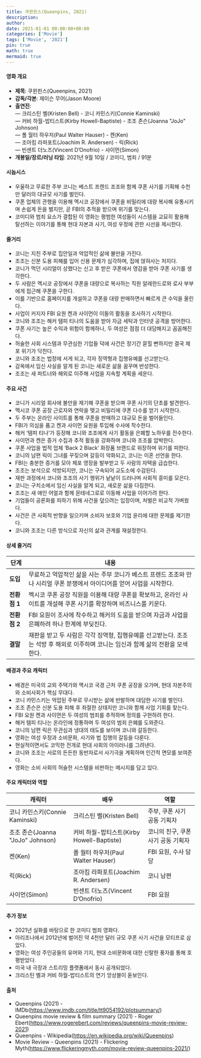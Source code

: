 ```yaml
---
title: 쿠윈핀스(Queenpins, 2021)
description: 
author: 
date: 2021-01-01 00:00:00+00:00
categories: ['Movie']
tags: ['Movie', '2021']
pin: true
math: true
mermaid: true
---
```

#### 영화 개요

- **제목**: 쿠윈핀스(Queenpins, 2021)  
- **감독/각본**: 제이슨 무어(Jason Moore)  
- **출연진**:  
  — 크리스틴 벨(Kristen Bell) - 코니 카민스키(Connie Kaminski)  
  — 커비 하월-밥티스트(Kirby Howell-Baptiste) - 조조 존슨(Joanna "JoJo" Johnson)  
  — 폴 월터 하우저(Paul Walter Hauser) - 켄(Ken)  
  — 조아킴 라파포트(Joachim R. Andersen) - 릭(Rick)  
  — 빈센트 더노즈(Vincent D’Onofrio) - 사이먼(Simon)  
- **개봉일/장르/러닝 타임**: 2021년 9월 10일 / 코미디, 범죄 / 91분  

#### 시놉시스

- 우울하고 무료한 주부 코니는 베스트 프렌드 조조와 함께 쿠폰 사기를 기획해 수천만 달러의 대규모 사기를 벌인다.  
- 쿠폰 업체의 관행을 이용해 멕시코 공장에서 쿠폰을 비밀리에 대량 복사해 유통시키며 손쉽게 돈을 벌지만, 곧 FBI의 추적을 받으며 위기를 맞는다.  
- 코미디와 범죄 요소가 결합된 이 영화는 평범한 여성들이 시스템을 교묘히 활용해 탈선하는 이야기를 통해 현대 자본과 사기, 여성 우정에 관한 시선을 제시한다.  

#### 줄거리

- 코니는 지친 주부로 집안일과 억압적인 삶에 불만을 가진다.  
- 조조는 신분 도용 피해를 입어 신용 문제가 심각하며, 집에 얹혀사는 처지다.  
- 코니가 먹던 시리얼이 상했다는 신고 후 받은 쿠폰에서 영감을 받아 쿠폰 사기를 생각한다.  
- 두 사람은 멕시코 공장에서 쿠폰을 대량으로 복사하는 직원 알레한드로와 로사 부부에게 접근해 쿠폰을 구한다.  
- 이를 기반으로 홈페이지를 개설하고 쿠폰을 대량 판매하면서 빠르게 큰 수익을 올린다.  
- 사업이 커지자 FBI 요원 켄과 사이먼이 이들의 활동을 조사하기 시작한다.  
- 코니와 조조는 해커 템피 티나의 도움을 받아 자금 세탁과 인터넷 공격을 방어한다.  
- 쿠폰 사기는 높은 수익과 위험이 함께하나, 두 여성은 점점 더 대담해지고 꼼꼼해진다.  
- 허술한 사회 시스템과 무관심한 기업들 덕에 사건은 장기간 묻힐 뻔하지만 결국 체포 위기가 닥친다.  
- 코니와 조조는 법정에 서게 되고, 각자 징역형과 집행유예를 선고받는다.  
- 감옥에서 임신 사실을 알게 된 코니는 새로운 삶을 꿈꾸며 반성한다.  
- 조조는 새 파트너와 해외로 이주해 사업을 지속할 계획을 세운다.  

#### 주요 사건

- 코니가 시리얼 회사에 불만을 제기해 쿠폰을 받으며 쿠폰 사기의 단초를 발견한다.  
- 멕시코 쿠폰 공장 근로자와 연락을 맺고 비밀리에 쿠폰 다수를 얻기 시작한다.  
- 두 주부는 온라인 사이트를 통해 쿠폰을 판매하고 대규모 돈을 벌어들인다.  
- FBI가 의심을 품고 켄과 사이먼 요원을 투입해 수사에 착수한다.  
- 해커 ‘템피 티나’가 등장해 코니와 조조에게 사기 활동을 은폐할 노하우를 전수한다.  
- 사이먼과 켄은 증거 수집과 추적 활동을 강화하며 코니와 조조를 압박한다.  
- 쿠폰 사업을 법적 업체 ‘Back 2 Black’ 화장품 브랜드로 위장하며 위기를 피한다.  
- 코니의 남편 릭이 그녀를 꾸짖으며 갈등이 악화되고, 코니는 이혼 선언을 한다.  
- FBI는 충분한 증거를 모아 체포 영장을 발부받고 두 사람의 자택을 급습한다.  
- 조조는 보석으로 석방되지만, 코니는 구속되어 교도소에 수감된다.  
- 재판 과정에서 코니와 조조의 사기 행위가 낱낱이 드러나며 사회적 흥미를 모은다.  
- 코니는 구치소에서 임신 사실을 알게 되고, 새로운 삶을 다짐한다.  
- 조조는 새 애인 어얼과 함께 몬테네그로로 이동해 사업을 이어가려 한다.  
- 기업들이 공론화를 피하기 위해 사건을 덮으려는 입장이며, 처벌은 비교적 가벼웠다.  
- 사건은 큰 사회적 반향을 일으키며 소비자 보호와 기업 윤리에 대한 문제를 제기한다.  
- 코니와 조조는 다른 방식으로 자신의 삶과 관계를 재설정한다.  

#### 상세 줄거리

| **단계** | **내용** |
|----------|----------|
| **도입** | 무료하고 억압적인 삶을 사는 주부 코니가 베스트 프렌드 조조와 만나 시리얼 쿠폰 분쟁에서 아이디어를 얻어 사업을 시작한다. |
| **전환점 1** | 멕시코 쿠폰 공장 직원을 이용해 대량 쿠폰을 확보하고, 온라인 사이트를 개설해 쿠폰 사기를 확장하며 비즈니스를 키운다. |
| **전환점 2** | FBI 요원이 조사에 착수하고 해커의 도움을 받으며 자금과 사업을 은폐하려 하나 한계에 부딪친다. |
| **결말** | 재판을 받고 두 사람은 각각 징역형, 집행유예를 선고받는다. 조조는 석방 후 해외로 이주하며 코니는 임신과 함께 삶의 전환을 모색한다. |

#### 배경과 주요 캐릭터

- 배경은 미국의 교외 주택가와 멕시코 국경 근처 쿠폰 공장을 오가며, 현대 자본주의와 소비사회가 핵심 무대다.  
- 코니 카민스키는 억압된 주부로 무시받는 삶에 반발하며 대담한 사기를 벌인다.  
- 조조 존슨은 신분 도용 피해 후 좌절한 상태지만 코니와 함께 사업 기회를 찾는다.  
- FBI 요원 켄과 사이먼은 두 여성의 범죄를 추적하며 정의를 구현하려 한다.  
- 해커 템피 티나는 온라인에 정통하며 두 여성의 범죄 은폐를 도와준다.  
- 코니의 남편 릭은 무관심과 냉대의 태도를 보이며 코니와 갈등한다.  
- 영화는 여성 우정과 소비문화, 사기와 법 집행의 갈등을 다룬다.  
- 현실적이면서도 코믹한 전개로 현대 사회의 아이러니를 그려낸다.  
- 코니와 조조는 서로의 든든한 동반자로서 사기극을 계획하며 인간적 면모를 보여준다.  
- 영화는 소비 사회의 허술한 시스템을 비판하는 메시지를 담고 있다.  

#### 주요 캐릭터와 역할

| **캐릭터** | **배우** | **역할** |
|------------|----------|----------|
| 코니 카민스키(Connie Kaminski) | 크리스틴 벨(Kristen Bell) | 주부, 쿠폰 사기 공동 기획자 |
| 조조 존슨(Joanna "JoJo" Johnson) | 커비 하월-밥티스트(Kirby Howell-Baptiste) | 코니의 친구, 쿠폰 사기 공동 기획자 |
| 켄(Ken) | 폴 월터 하우저(Paul Walter Hauser) | FBI 요원, 수사 담당 |
| 릭(Rick) | 조아킴 라파포트(Joachim R. Andersen) | 코니 남편 |
| 사이먼(Simon) | 빈센트 더노즈(Vincent D’Onofrio) | FBI 요원 |

#### 추가 정보

- 2021년 실화를 바탕으로 한 코미디 범죄 영화다.  
- 아리조나에서 2012년에 벌어진 약 4천만 달러 규모 쿠폰 사기 사건을 모티프로 삼았다.  
- 영화는 여성 주인공들의 유머와 기지, 현대 소비문화에 대한 신랄한 풍자를 통해 호평받았다.  
- 미국 내 극장과 스트리밍 플랫폼에서 동시 공개되었다.  
- 크리스틴 벨과 커비 하월-밥티스트의 연기 앙상블이 돋보인다.  

#### 출처

- Queenpins (2021) - IMDb(https://www.imdb.com/title/tt9054192/plotsummary/)  
- Queenpins movie review & film summary (2021) - Roger Ebert(https://www.rogerebert.com/reviews/queenpins-movie-review-2021)  
- Queenpins - Wikipedia(https://en.wikipedia.org/wiki/Queenpins)  
- Movie Review - Queenpins (2021) - Flickering Myth(https://www.flickeringmyth.com/movie-review-queenpins-2021/)

